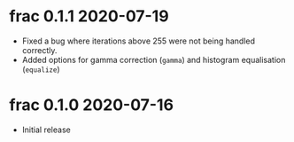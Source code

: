 # frac 0.1.1  2020-07-19

* Fixed a bug where iterations above 255 were not being handled correctly.
* Added options for gamma correction (`gamma`) and histogram equalisation
  (`equalize`)

# frac 0.1.0  2020-07-16

* Initial release
